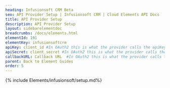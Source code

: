 ```yaml
---
heading: Infusionsoft CRM Beta
seo: API Provider Setup | Infusionsoft CRM | Cloud Elements API Docs
title: API Provider Setup
description: API Provider Setup
layout: sidebarelementdoc
breadcrumbs: /docs/elements.html
elementId: 191
elementKey: infusionsoftcrm
apiKey: client_id #In OAuth2 this is what the provider calls the apiKey, like Client ID, Consumer Key, API Key, or just Key
apiSecret: client_secret #In OAuth2 this is what the provider calls the apiSecret, like Client Secret, Consumer Secret, API Secret, or just Secret
callbackURL: Callback URL  #In OAuth2 this is what the provider calls the callbackURL, like Redirect URL, App URL, or just Callback URL
parent: Back to Element Guides
order: 5
---
```


{% include Elements/infusionsoft/setup.md%}
